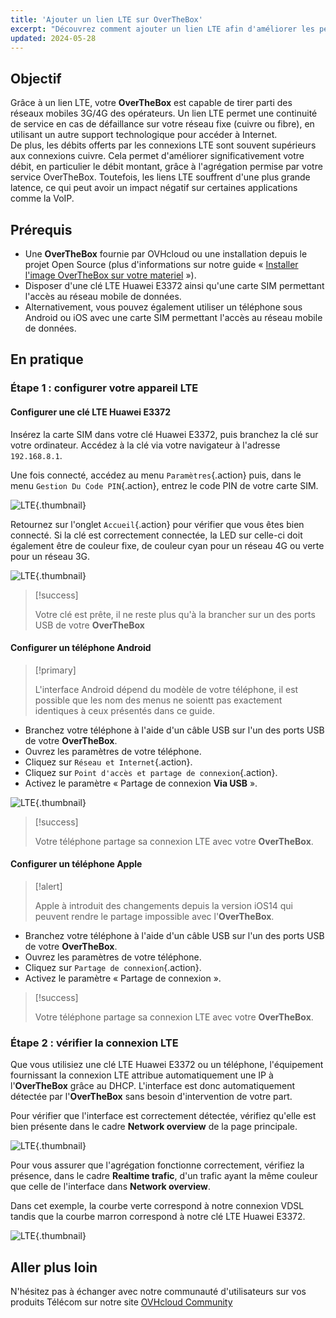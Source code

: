 ```yaml
---
title: 'Ajouter un lien LTE sur OverTheBox'
excerpt: "Découvrez comment ajouter un lien LTE afin d'améliorer les performances de votre OverTheBox"
updated: 2024-05-28
---
```


## Objectif

Grâce à un lien LTE, votre **OverTheBox** est capable de tirer parti des réseaux mobiles 3G/4G des opérateurs.
Un lien LTE permet une continuité de service en cas de défaillance sur votre réseau fixe (cuivre ou fibre), en utilisant un autre support technologique pour accéder à Internet.
<br>De plus, les débits offerts par les connexions LTE sont souvent supérieurs aux connexions cuivre. Cela permet d'améliorer significativement votre débit, en particulier le débit montant, grâce à l'agrégation permise par votre service OverTheBox.
Toutefois, les liens LTE souffrent d'une plus grande latence, ce qui peut avoir un impact négatif sur certaines applications comme la VoIP.

## Prérequis

- Une **OverTheBox** fournie par OVHcloud ou une installation depuis le projet Open Source (plus d'informations sur notre guide « [Installer l'image OverTheBox sur votre materiel](/pages/web_cloud/internet/overthebox/advanced_installer_limage_overthebox_sur_votre_materiel) »).
- Disposer d'une clé LTE Huawei E3372 ainsi qu'une carte SIM permettant l'accès au réseau mobile de données.
- Alternativement, vous pouvez également utiliser un téléphone sous Android ou iOS avec une carte SIM permettant l'accès au réseau mobile de données.

## En pratique

### Étape 1 : configurer votre appareil LTE

#### Configurer une clé LTE Huawei E3372

Insérez la carte SIM dans votre clé Huawei E3372, puis branchez la clé sur votre ordinateur. Accédez à la clé via votre navigateur à l'adresse `192.168.8.1`.

Une fois connecté, accédez au menu `Paramètres`{.action} puis, dans le menu `Gestion Du Code PIN`{.action}, entrez le code PIN de votre carte SIM.

![LTE](images/lte-step1-1.png){.thumbnail}

Retournez sur l'onglet `Accueil`{.action} pour vérifier que vous êtes bien connecté. Si la clé est correctement connectée, la LED sur celle-ci doit également être de couleur fixe, de couleur cyan pour un réseau 4G ou verte pour un réseau 3G.

![LTE](images/lte-step1-2.png){.thumbnail}

> [!success]
>
> Votre clé est prête, il ne reste plus qu'à la brancher sur un des ports USB de votre **OverTheBox**
>

#### Configurer un téléphone Android

> [!primary]
>
> L'interface Android dépend du modèle de votre téléphone, il est possible que les nom des menus ne soientt pas exactement identiques à ceux présentés dans ce guide.
>

- Branchez votre téléphone à l'aide d'un câble USB sur l'un des ports USB de votre **OverTheBox**.
- Ouvrez les paramètres de votre téléphone.
- Cliquez sur `Réseau et Internet`{.action}.
- Cliquez sur `Point d'accès et partage de connexion`{.action}.
- Activez le paramètre « Partage de connexion **Via USB** ».

![LTE](images/lte-step1-3.jpg){.thumbnail}

> [!success]
>
> Votre téléphone partage sa connexion LTE avec votre **OverTheBox**.
>

#### Configurer un téléphone Apple

> [!alert]
>
> Apple à introduit des changements depuis la version iOS14 qui peuvent rendre le partage impossible avec l'**OverTheBox**.
>

- Branchez votre téléphone à l'aide d'un câble USB sur l'un des ports USB de votre **OverTheBox**.
- Ouvrez les paramètres de votre téléphone.
- Cliquez sur `Partage de connexion`{.action}.
- Activez le paramètre « Partage de connexion ».

> [!success]
>
> Votre téléphone partage sa connexion LTE avec votre **OverTheBox**.
>

### Étape 2 : vérifier la connexion LTE

Que vous utilisiez une clé LTE Huawei E3372 ou un téléphone, l'équipement fournissant la connexion LTE attribue automatiquement une IP à l'**OverTheBox** grâce au DHCP. L'interface est donc automatiquement détectée par l'**OverTheBox** sans besoin d'intervention de votre part.

Pour vérifier que l'interface est correctement détectée, vérifiez qu'elle est bien présente dans le cadre **Network overview** de la page principale.

![LTE](images/lte-step2-1.png){.thumbnail}

Pour vous assurer que l'agrégation fonctionne correctement, vérifiez la présence, dans le cadre **Realtime trafic**, d'un trafic ayant la même couleur que celle de l'interface dans **Network overview**.

Dans cet exemple,  la courbe verte correspond à notre connexion VDSL tandis que la courbe marron correspond à notre clé LTE Huawei E3372.

![LTE](images/lte-step2-2.png){.thumbnail}

## Aller plus loin

N'hésitez pas à échanger avec notre communauté d'utilisateurs sur vos produits Télécom sur notre site [OVHcloud Community](https://community.ovh.com/c/telecom)
